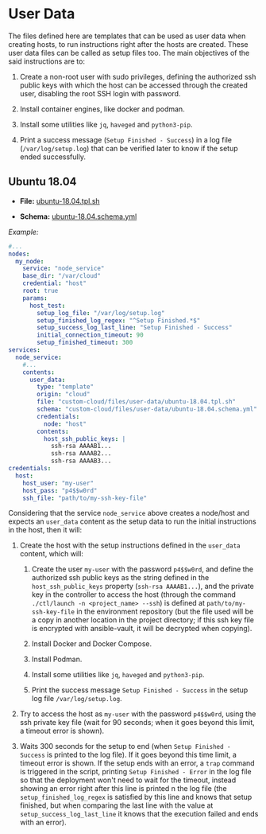 # User Data

The files defined here are templates that can be used as user data when creating hosts, to run instructions right after the hosts are created. These user data files can be called as setup files too. The main objectives of the said instructions are to:

1. Create a non-root user with sudo privileges, defining the authorized ssh public keys with which the host can be accessed through the created user, disabling the root SSH login with password.

2. Install container engines, like docker and podman.

3. Install some utilities like `jq`, `haveged` and `python3-pip`.

4. Print a success message (`Setup Finished - Success`) in a log file (`/var/log/setup.log`) that can be verified later to know if the setup ended successfully.

## Ubuntu 18.04

- **File:** [ubuntu-18.04.tpl.sh](ubuntu-18.04.tpl.sh)

- **Schema:** [ubuntu-18.04.schema.yml](ubuntu-18.04.schema.yml)

_Example:_

```yaml
#...
nodes:
  my_node:
    service: "node_service"
    base_dir: "/var/cloud"
    credential: "host"
    root: true
    params:
      host_test:
        setup_log_file: "/var/log/setup.log"
        setup_finished_log_regex: "^Setup Finished.*$"
        setup_success_log_last_line: "Setup Finished - Success"
        initial_connection_timeout: 90
        setup_finished_timeout: 300
services:
  node_service:
    #...
    contents:
      user_data:
        type: "template"
        origin: "cloud"
        file: "custom-cloud/files/user-data/ubuntu-18.04.tpl.sh"
        schema: "custom-cloud/files/user-data/ubuntu-18.04.schema.yml"
        credentials:
          node: "host"
        contents:
          host_ssh_public_keys: |
            ssh-rsa AAAAB1...
            ssh-rsa AAAAB2...
            ssh-rsa AAAAB3...
credentials:
  host:
    host_user: "my-user"
    host_pass: "p4$$w0rd"
    ssh_file: "path/to/my-ssh-key-file"
```

Considering that the service `node_service` above creates a node/host and expects an `user_data` content as the setup data to run the initial instructions in the host, then it will:

1. Create the host with the setup instructions defined in the `user_data` content, which will:

	1. Create the user `my-user` with the password `p4$$w0rd`, and define the authorized ssh public keys as the string defined in the `host_ssh_public_keys` property (`ssh-rsa AAAAB1...`), and the private key in the controller to access the host (through the command `./ctl/launch -n <project_name> --ssh`) is defined at `path/to/my-ssh-key-file` in the environment repository (but the file used will be a copy in another location in the project directory; if this ssh key file is encrypted with ansible-vault, it will be decrypted when copying).

	2. Install Docker and Docker Compose.

	3. Install Podman.

	4. Install some utilities like `jq`, `haveged` and `python3-pip`.

	5. Print the success message `Setup Finished - Success` in the setup log file `/var/log/setup.log`.

2. Try to access the host as `my-user` with the password `p4$$w0rd`, using the ssh private key file (wait for 90 seconds; when it goes beyond this limit, a timeout error is shown).

3. Waits 300 seconds for the setup to end (when `Setup Finished - Success` is printed to the log file). If it goes beyond this time limit, a timeout error is shown. If the setup ends with an error, a `trap` command is triggered in the script, printing `Setup Finished - Error` in the log file so that the deployment won't need to wait for the timeout, instead showing an error right after this line is printed n the log file (the `setup_finished_log_regex` is satisfied by this line and knows that setup finished, but when comparing the last line with the value at `setup_success_log_last_line` it knows that the execution failed and ends with an error).

